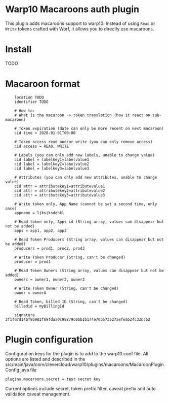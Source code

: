 # Warp10 Macaroons auth plugin

This plugin adds macaroons support to warp10. Instead of using `Read` or `Write` tokens crafted with Worf,
it allows you to directly use macaroons.

# Install

TODO

# Macaroon format

```
    location TODO
    identifier TODO

    # How to:
    # What is the macaroon -> token translation (how it react on sub-macaroon)

    # Token expiration (date can only be more recent on next macaroon)
    cid time < 2020-01-01T00:00

    # Token access read and/or write (you can only remove access)
    cid access = READ, WRITE

    # Labels (you can only add new labels, unable to change value)
    cid label = labelkey1=labelvalue1
    cid label = labelkey2=labelvalue2
    cid label = labelkey3=labelvalue3

    # Attributes (you can only add new attributes, unable to change value)
    cid attr = attributekey1=attributevalue1
    cid attr = attributekey2=attributevalue2
    cid attr = attributekey3=attributevalue3

    # Write token only, App Name (cannot be set a second time, only once)
    appname = ljksjksdqhkl

    # Read token only, Apps id (String array, values can disappear but not be added)
    apps = app1, app2, app3

    # Read Token Producers (String array, values can disappear but not be added)
    producers = prod1, prod2, prod3

    # Write Token Producer (String, can't be changed)
    producer = prod1

    # Read Token Owners (String array, values can disappear but not be added)
    owners = owner1, owner2, owner3

    # Write Token Owner (String, can't be changed)
    owner = ownerA

    # Read Token, billed ID (String, can't be changed)
    billedid = myBillingId

    signature 3f1fd7d14bf9b902f69fdaa0c98879c0bb1b174e70b572527aefea524c33b352
```



# Plugin configuration

Configuration keys for the plugin is to add to the warp10.conf file.
All options are listed and described in the src/main/java/com/clevercloud/warp10/plugins/macaroons/MacaroonPluginConfig.java file

```
plugins.macaroons.secret = test secret key

```
Current options include secret, token prefix filter, caveat prefix and auto validation caveat management.